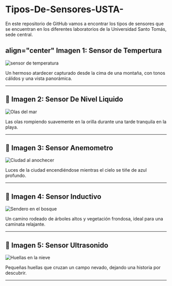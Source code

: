 # Tipos-De-Sensores-USTA-
En este repositorio de GitHub vamos a encontrar los tipos de sensores que se encuentran en los diferentes laboratorios de la Universidad Santo Tomás, sede central.
## align="center" Imagen 1: Sensor de Tempertura

![sensor de temperatura](https://github.com/user-attachments/assets/788b74c3-5fe9-47c7-8d4b-d0c074ac822d)

Un hermoso atardecer capturado desde la cima de una montaña, con tonos cálidos y una vista panorámica.

---

## 🌊 Imagen 2: Sensor De Nivel Liquido

![Olas del mar](./imagenes1/imagen2.jpg)

Las olas rompiendo suavemente en la orilla durante una tarde tranquila en la playa.

---

## 🌆 Imagen 3: Sensor Anemometro

![Ciudad al anochecer](./imagenes1/imagen3.jpg)

Luces de la ciudad encendiéndose mientras el cielo se tiñe de azul profundo.

---

## 🌳 Imagen 4: Sensor Inductivo

![Sendero en el bosque](./imagenes1/imagen4.jpg)

Un camino rodeado de árboles altos y vegetación frondosa, ideal para una caminata relajante.

---

## 🐾 Imagen 5: Sensor Ultrasonido

![Huellas en la nieve](./imagenes1/imagen5.jpg)

Pequeñas huellas que cruzan un campo nevado, dejando una historia por descubrir.

---
